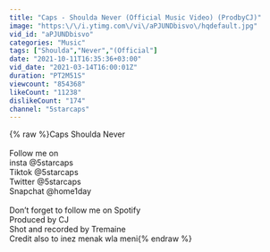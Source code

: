```yaml
---
title: "Caps - Shoulda Never (Official Music Video) (ProdbyCJ)"
image: "https:\/\/i.ytimg.com\/vi\/aPJUNDbisvo\/hqdefault.jpg"
vid_id: "aPJUNDbisvo"
categories: "Music"
tags: ["Shoulda","Never","(Official"]
date: "2021-10-11T16:35:36+03:00"
vid_date: "2021-03-14T16:00:01Z"
duration: "PT2M51S"
viewcount: "854368"
likeCount: "11238"
dislikeCount: "174"
channel: "5starcaps"
---
```

{% raw %}Caps Shoulda Never<br /><br />Follow me on <br />insta @5starcaps<br />Tiktok @5starcaps<br />Twitter @5starcaps<br />Snapchat @home1day<br /><br />Don’t forget to follow me on Spotify <br />Produced by CJ <br />Shot and recorded by Tremaine<br />Credit also to inez menak wla meni{% endraw %}
